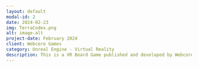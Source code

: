 ```yaml
---
layout: default
modal-id: 2
date: 2024-02-23
img: TerraCodex.png
alt: image-alt
project-date: February 2024
client: Webcore Games
category: Unreal Engine - Virtual Reality
description: This is a VR Board Game published and developed by Webcore Games that I worked on as a Gameplay Systems Engineer developing and improving Gameplay and Interactions. <br>It's available for purchase on <a href="https://store.steampowered.com/app/2457350/TerraCodex_As_Relquias_Roubadas">Steam</a>.
---
```

